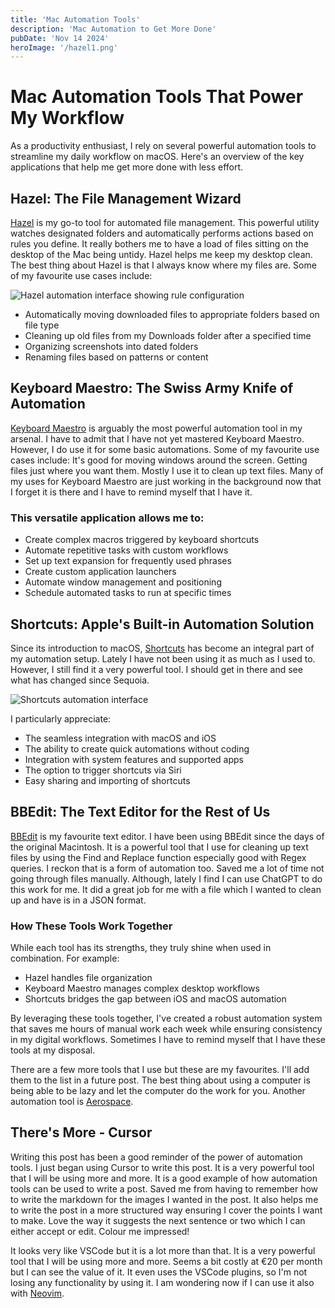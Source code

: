 ```yaml
---
title: 'Mac Automation Tools'
description: 'Mac Automation to Get More Done' 
pubDate: 'Nov 14 2024'
heroImage: '/hazel1.png'
---
```


# Mac Automation Tools That Power My Workflow

As a productivity enthusiast, I rely on several powerful automation tools to streamline my daily workflow on macOS. Here's an overview of the key applications that help me get more done with less effort.

## Hazel: The File Management Wizard

[Hazel](https://www.noodlesoft.com/) is my go-to tool for automated file management. This powerful utility watches designated folders and automatically performs actions based on rules you define. 
It really bothers me to have a load of files sitting on the desktop of the Mac being untidy. Hazel helps me keep my desktop clean. The best thing about Hazel is that I always know where my files are.
Some of my favourite use cases include:

![Hazel automation interface showing rule configuration](/hazel1.png)

- Automatically moving downloaded files to appropriate folders based on file type
- Cleaning up old files from my Downloads folder after a specified time
- Organizing screenshots into dated folders
- Renaming files based on patterns or content

## Keyboard Maestro: The Swiss Army Knife of Automation

[Keyboard Maestro](https://www.keyboardmaestro.com/) is arguably the most powerful automation tool in my arsenal.
I have to admit that I have not yet mastered Keyboard Maestro. However, I do use it for some basic automations. Some of my favourite use cases include: It's good for moving windows around the screen. Getting files just where you want them. Mostly I use it to clean up text files. Many of my uses for Keyboard Maestro are just working in the background now that I forget it is there and I have to remind myself that I have it.

### This versatile application allows me to:

- Create complex macros triggered by keyboard shortcuts
- Automate repetitive tasks with custom workflows
- Set up text expansion for frequently used phrases
- Create custom application launchers
- Automate window management and positioning
- Schedule automated tasks to run at specific times

## Shortcuts: Apple's Built-in Automation Solution

Since its introduction to macOS, [Shortcuts](https://support.apple.com/guide/shortcuts-mac/welcome/mac) has become an integral part of my automation setup. Lately I have not been using it as much as I used to. However, I still find it a very powerful tool. I should get in there and see what has changed since Sequoia.

![Shortcuts automation interface](/shortcuts1.png)

I particularly appreciate:

- The seamless integration with macOS and iOS
- The ability to create quick automations without coding
- Integration with system features and supported apps
- The option to trigger shortcuts via Siri
- Easy sharing and importing of shortcuts

## BBEdit: The Text Editor for the Rest of Us

[BBEdit](https://www.barebones.com/products/bbedit/) is my favourite text editor. I have been using BBEdit since the days of the original Macintosh. It is a powerful tool that I use for cleaning up text files by using the Find and Replace function especially good with Regex queries. I reckon that is a form of automation too. Saved me a lot of time not going through files manually. Although, lately I find I can use ChatGPT to do this work for me. It did a great job for me with a file which I wanted to clean up and have is in a JSON format.

### How These Tools Work Together

While each tool has its strengths, they truly shine when used in combination. For example:
- Hazel handles file organization
- Keyboard Maestro manages complex desktop workflows
- Shortcuts bridges the gap between iOS and macOS automation

By leveraging these tools together, I've created a robust automation system that saves me hours of manual work each week while ensuring consistency in my digital workflows. Sometimes I have to remind myself that I have these tools at my disposal.

There are a few more tools that I use but these are my favourites. I'll add them to the list in a future post. The best thing about using a computer is being able to be lazy and let the computer do the work for you. Another automation tool is [Aerospace](/blog/aerospace).

## There's More - Cursor

Writing this post has been a good reminder of the power of automation tools. I just began using Cursor to write this post. It is a very powerful tool that I will be using more and more. It is a good example of how automation tools can be used to write a post. Saved me from having to remember how to write the markdown for the images I wanted in the post. It also helps me to write the post in a more structured way ensuring I cover the points I want to make. Love the way it suggests the next sentence or two which I can either accept or edit. Colour me impressed!

It looks very like VSCode but it is a lot more than that. It is a very powerful tool that I will be using more and more. Seems a bit costly at €20 per month but I can see the value of it. It even uses the VSCode plugins, so I'm not losing any functionality by using it. I am wondering now if I can use it also with [Neovim](/blog/vsconeovim).
